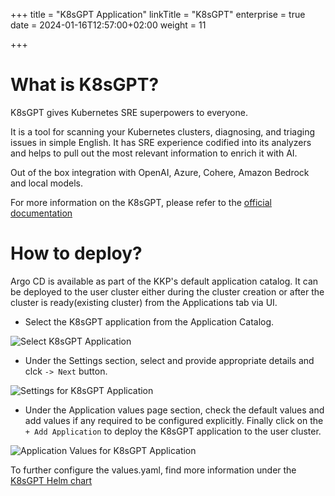 +++
title = "K8sGPT Application"
linkTitle = "K8sGPT"
enterprise = true
date = 2024-01-16T12:57:00+02:00
weight = 11

+++

# What is K8sGPT?
K8sGPT gives Kubernetes SRE superpowers to everyone. 

It is a tool for scanning your Kubernetes clusters, diagnosing, and triaging issues in simple English. It has SRE experience codified into its analyzers and helps to pull out the most relevant information to enrich it with AI.

Out of the box integration with OpenAI, Azure, Cohere, Amazon Bedrock and local models.

For more information on the K8sGPT, please refer to the [official documentation](https://docs.k8sgpt.ai/)

# How to deploy?

Argo CD is available as part of the KKP's default application catalog. 
It can be deployed to the user cluster either during the cluster creation or after the cluster is ready(existing cluster) from the Applications tab via UI.

* Select the K8sGPT application from the Application Catalog.

![Select K8sGPT Application](/img/kubermatic/common/applications/default-apps-catalog/01-select-application-k8sgpt-app.png)

* Under the Settings section, select and provide appropriate details and clck `-> Next` button.

![Settings for K8sGPT Application](/img/kubermatic/common/applications/default-apps-catalog/02-settings-k8sgpt-app.png)

* Under the Application values page section, check the default values and add values if any required to be configured explicitly. Finally click on the `+ Add Application` to deploy the K8sGPT application to the user cluster.

![Application Values for K8sGPT Application](/img/kubermatic/common/applications/default-apps-catalog/03-applicationvalues-k8sgpt-app.png)

To further configure the values.yaml, find more information under the [K8sGPT Helm chart](https://github.com/k8sgpt-ai/k8sgpt/tree/main/charts/k8sgpt)

